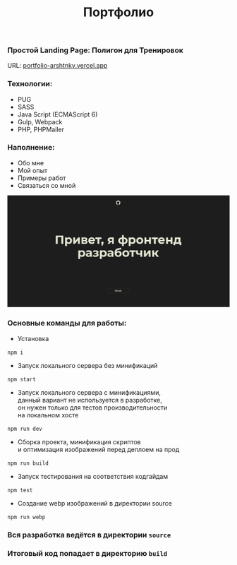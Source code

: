 <h1 align="center">Портфолио</h1>
<br/>
<h3>Простой Landing Page: Полигон для Тренировок</h3>
<p>URL:
  <a href="https://portfolio-arshtnkv.vercel.app/" target="_blank"> portfolio-arshtnkv.vercel.app</a>
</p>
<div>
  <h3>Технологии:</h3>
  <ul>
    <li>PUG</li>
    <li>SASS</li>
    <li>Java Script (ECMAScript 6)</li>
    <li>Gulp, Webpack</li>
    <li>PHP, PHPMailer</li>
  </ul>
</div>
<div>
  <h3>Наполнение:</h3>
  <ul>
    <li>Обо мне</li>
    <li>Мой опыт</li>
    <li>Примеры работ</li>
    <li>Связаться со мной</li>
  </ul>
</div>
<div>
  <img src="source/img/content/portfolio-image.png"/>
</div>

### Основные команды для работы:

- Установка 
```
npm i
```

- Запуск локального сервера без минификаций
```
npm start
```

- Запуск локального сервера c минификациями, <br>
данный вариант не используется в разработке, <br>
он нужен только для тестов производительности <br>
на локальном хосте
```
npm run dev
```

- Сборка проекта, минификация скриптов <br>
и оптимизация изображений перед деплоем на прод
```
npm run build
```

- Запуск тестирования на соответствия кодгайдам
```
npm test
```

- Создание webp изображений в директории source
```
npm run webp
```

### Вся разработка ведётся в директории `source`
### Итоговый код попадает в директорию `build`
